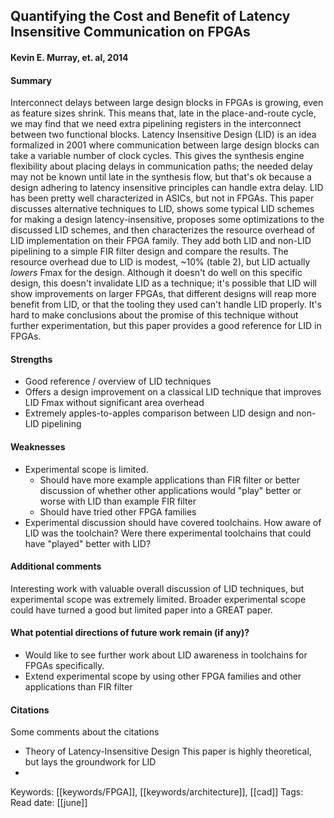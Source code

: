 ## Quantifying the Cost and Benefit of Latency Insensitive Communication on FPGAs
#### Kevin E. Murray, et. al, 2014
#### Summary
Interconnect delays between large design blocks in FPGAs is growing, even as feature sizes shrink. This means that, late in the place-and-route cycle, we may find that we need extra pipelining registers in the interconnect between two functional blocks. Latency Insensitive Design (LID) is an idea formalized in 2001 where communication between large design blocks can take a variable number of clock cycles. This gives the synthesis engine flexibility about placing delays in communication paths; the needed delay may not be known until late in the synthesis flow, but that's ok because a design adhering to latency insensitive principles can handle extra delay.
LID has been pretty well characterized in ASICs, but not in FPGAs. This paper discusses alternative techniques to LID, shows some typical LID schemes for making a design latency-insensitive, proposes some optimizations to the discussed LID schemes, and then characterizes the resource overhead of LID implementation on their FPGA family. They add both LID and non-LID pipelining to a simple FIR filter design and compare the results. The resource overhead due to LID is modest, ~10% (table 2), but LID actually *lowers* Fmax for the design. Although it doesn't do well on this specific design, this doesn't invalidate LID as a technique; it's possible that LID will show improvements on larger FPGAs, that different designs will reap more benefit from LID, or that the tooling they used can't handle LID properly.
It's hard to make conclusions about the promise of this technique without further experimentation, but this paper provides a good reference for LID in FPGAs.

#### Strengths
  - Good reference / overview of LID techniques
  - Offers a design improvement on a classical LID technique that improves LID Fmax without significant area overhead
  - Extremely apples-to-apples comparison between LID design and non-LID pipelining

#### Weaknesses
  - Experimental scope is limited.
	  - Should have more example applications than FIR filter or better discussion of whether other applications would "play" better or worse with LID than example FIR filter
	  - Should have tried other FPGA families
  - Experimental discussion should have covered toolchains. How aware of LID was the toolchain? Were there experimental toolchains that could have "played" better with LID?

#### Additional comments
Interesting work with valuable overall discussion of LID techniques, but experimental scope was extremely limited. Broader experimental scope could have turned a good but limited paper into a GREAT paper.

#### What potential directions of future work remain (if any)?
 * Would like to see further work about LID awareness in toolchains for FPGAs specifically.
 * Extend experimental scope by using other FPGA families and other applications than FIR filter

#### Citations
Some comments about the citations
 - Theory of Latency-Insensitive Design
   This paper is highly theoretical, but lays the groundwork for LID
 - 

Keywords: [[keywords/FPGA]], [[keywords/architecture]], [[cad]]
Tags: 
Read date: [[june]]
